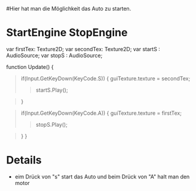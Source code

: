 #Hier hat man die Möglichkeit das Auto zu starten.

# StartEngine StopEngine #

var firstTex: Texture2D;
var secondTex: Texture2D;
var startS : AudioSource;
var stopS : AudioSource;



function Update()
{
> if(Input.GetKeyDown(KeyCode.S))
> {
> guiTexture.texture = secondTex;
> > startS.Play();

> }

> if(Input.GetKeyDown(KeyCode.A))
> {
> guiTexture.texture = firstTex;
> > stopS.Play();

> }
}



# Details #

  * eim Drück von "s" start das Auto und beim Drück von "A" halt man den motor 

